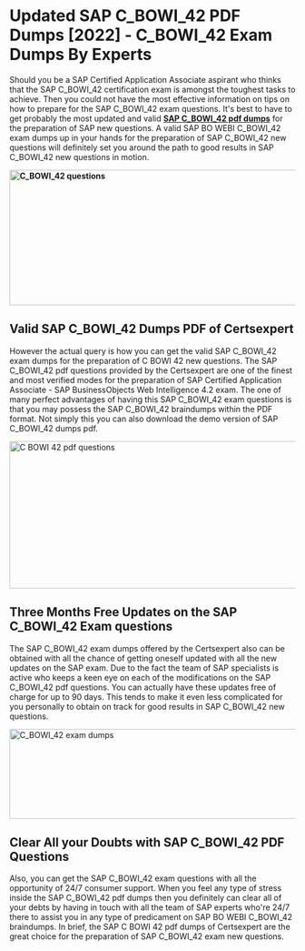 <h1><strong>Updated SAP C_BOWI_42 PDF Dumps [2022] - C_BOWI_42 Exam Dumps By Experts&nbsp;</strong></h1>
<p><span style="font-weight: 400;">Should you be a SAP Certified Application Associate aspirant who thinks that the SAP C_BOWI_42 certification exam is amongst the toughest tasks to achieve. Then you could not have the most effective information on tips on how to prepare for the SAP C_BOWI_42 exam questions. It's best to have to get probably the most updated and valid <strong><a href="https://www.certsexpert.com/C_BOWI_42-pdf-questions.html">SAP C_BOWI_42 pdf dumps</a></strong> for the preparation of SAP new questions. A valid SAP BO WEBI C_BOWI_42 exam dumps up in your hands for the preparation of SAP C_BOWI_42 new questions will definitely set you around the path to good results in SAP C_BOWI_42 new questions in motion.</span></p>
<p><span style="font-weight: 400;"><strong><img style="display: block; margin-left: auto; margin-right: auto;" src="https://i.ibb.co/QXh983F/73475278-2429792180625311-4586132736837681152-n.jpg" alt="C_BOWI_42 questions" width="632" height="238" /></strong></span></p>
<h2><strong>Valid SAP C_BOWI_42 Dumps PDF of Certsexpert</strong></h2>
<p><span style="font-weight: 400;">However the actual query is how you can get the valid SAP C_BOWI_42 exam dumps for the preparation of C BOWI 42 new questions. The SAP C_BOWI_42 pdf questions provided by the Certsexpert are one of the finest and most verified modes for the preparation of SAP Certified Application Associate - SAP BusinessObjects Web Intelligence 4.2 exam. The one of many perfect advantages of having this SAP C_BOWI_42 exam questions is that you may possess the SAP C_BOWI_42 braindumps within the PDF format. Not simply this you can also download the demo version of SAP C_BOWI_42 dumps pdf.</span></p>
<p><span style="font-weight: 400;"><img style="display: block; margin-left: auto; margin-right: auto;" src="https://i.ibb.co/Jd8hN2L/76714008-3182067705200142-8735104740007870464-n.jpg" alt="C BOWI 42 pdf questions" width="701" height="259" /></span></p>
<h2><strong>Three Months Free Updates on the SAP C_BOWI_42 Exam questions</strong></h2>
<p><span style="font-weight: 400;">The SAP C_BOWI_42 exam dumps offered by the Certsexpert also can be obtained with all the chance of getting oneself updated with all the new updates on the SAP exam. Due to the fact the team of SAP specialists is active who keeps a keen eye on each of the modifications on the SAP C_BOWI_42 pdf questions. You can actually have these updates free of charge for up to 90 days. This tends to make it even less complicated for you personally to obtain on track for good results in SAP C_BOWI_42 new questions.</span></p>
<p><span style="font-weight: 400;"><a href="https://www.certsexpert.com/C_BOWI_42-pdf-questions.html"><img style="display: block; margin-left: auto; margin-right: auto;" src="https://i.ibb.co/TMnKrkJ/75398236-424489711531572-5064688549987614720-n.jpg" alt="C_BOWI_42 exam dumps" width="714" height="158" /></a></span></p>
<h2><strong>Clear All your Doubts with SAP C_BOWI_42 PDF Questions</strong></h2>
<p>Also, you can get the SAP C_BOWI_42 exam questions with all the opportunity of 24/7 consumer support. When you feel any type of stress inside the SAP C_BOWI_42 pdf dumps then you definitely can clear all of your debts by having in touch with all the team of SAP experts who're 24/7 there to assist you in any type of predicament on SAP BO WEBI C_BOWI_42 braindumps. In brief, the SAP C BOWI 42 pdf dumps of Certsexpert are the great choice for the preparation of SAP C_BOWI_42 exam new questions.</p>

